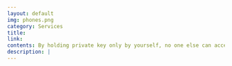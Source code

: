 ```yaml
---
layout: default
img: phones.png
category: Services
title: 
link: 
contents: By holding private key only by yourself, no one else can access your assets.
description: |
---
```

